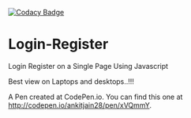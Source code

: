 
[![Codacy Badge](https://api.codacy.com/project/badge/Grade/467f0891f1034c67a125b5ed4b91841c)](https://www.codacy.com/app/ankitjain28may77/Login-Register?utm_source=github.com&amp;utm_medium=referral&amp;utm_content=ankitjain28may/Login-Register&amp;utm_campaign=Badge_Grade)

# Login-Register
Login Register on a Single Page Using Javascript

Best view on Laptops and desktops..!!!



A Pen created at CodePen.io. You can find this one at http://codepen.io/ankitjain28/pen/xVQmmY.